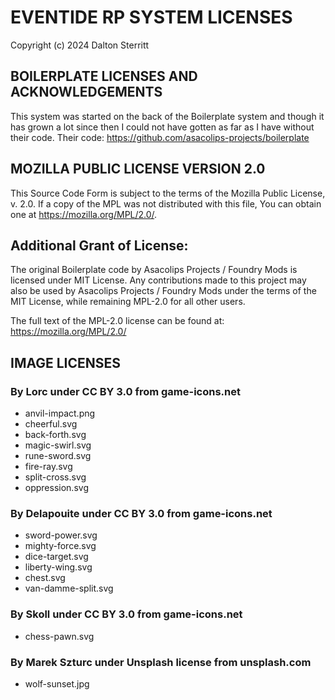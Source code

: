 # EVENTIDE RP SYSTEM LICENSES

Copyright (c) 2024 Dalton Sterritt

## BOILERPLATE LICENSES AND ACKNOWLEDGEMENTS

This system was started on the back of the Boilerplate system and though it
has grown a lot since then I could not have gotten as far as I have without
their code. Their code: https://github.com/asacolips-projects/boilerplate

## MOZILLA PUBLIC LICENSE VERSION 2.0

This Source Code Form is subject to the terms of the Mozilla Public License, v. 2.0.
If a copy of the MPL was not distributed with this file, You can obtain one at
https://mozilla.org/MPL/2.0/.

## Additional Grant of License:

The original Boilerplate code by Asacolips Projects / Foundry Mods is licensed under MIT License.
Any contributions made to this project may also be used by Asacolips Projects / Foundry Mods
under the terms of the MIT License, while remaining MPL-2.0 for all other users.

The full text of the MPL-2.0 license can be found at:
https://mozilla.org/MPL/2.0/

## IMAGE LICENSES

### By Lorc under CC BY 3.0 from game-icons.net

- anvil-impact.png
- cheerful.svg
- back-forth.svg
- magic-swirl.svg
- rune-sword.svg
- fire-ray.svg
- split-cross.svg
- oppression.svg

### By Delapouite under CC BY 3.0 from game-icons.net

- sword-power.svg
- mighty-force.svg
- dice-target.svg
- liberty-wing.svg
- chest.svg
- van-damme-split.svg

### By Skoll under CC BY 3.0 from game-icons.net

- chess-pawn.svg

### By Marek Szturc under Unsplash license from unsplash.com

- wolf-sunset.jpg
